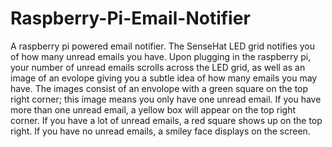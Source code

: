 # Raspberry-Pi-Email-Notifier
A raspberry pi powered email notifier. The SenseHat LED grid notifies you of how many unread emails you have.
Upon plugging in the raspberry pi, your number of unread emails scrolls across the LED grid, as well as an image of an evolope giving you a subtle idea of how many emails you may have. The images consist of an envolope with a green square on the top right corner; this image means you only have one unread email. If you have more than one unread email, a yellow box will appear on the top right corner. If you have a lot of unread emails, a red square shows up on the top right. If you have no unread emails, a smiley face displays on the screen. 
